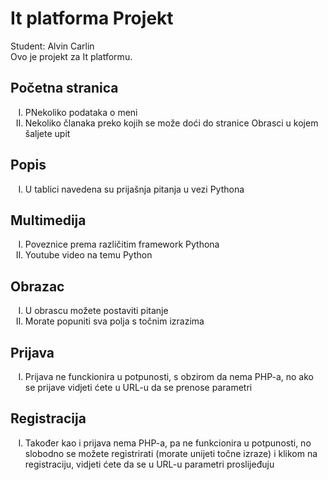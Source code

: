 # It platforma Projekt
Student: Alvin Carlin<br />
Ovo je projekt za It platformu.<br />


 <h2>Početna stranica</h2>       
<ol type="I"> 
    <li>PNekoliko podataka o meni</li>
      <li>Nekoliko članaka preko kojih se može doći do stranice Obrasci u kojem šaljete upit</li>
</ol>

 <h2>Popis</h2>       
<ol type="I"> 
    <li>U tablici navedena su prijašnja pitanja u vezi Pythona</li>
</ol>

 <h2>Multimedija</h2>       
<ol type="I"> 
    <li>Poveznice prema različitim framework Pythona</li>
    <li>Youtube video na temu Python</li>
</ol>

 <h2>Obrazac</h2>       
<ol type="I"> 
    <li>U obrascu možete postaviti pitanje</li>
    <li>Morate popuniti sva polja s točnim izrazima</li>
</ol>

 <h2>Prijava</h2>       
<ol type="I"> 
    <li>Prijava ne funckionira u potpunosti, s obzirom da nema PHP-a, 
        no ako se prijave vidjeti ćete u URL-u da se prenose parametri</li>
</ol>

 <h2>Registracija</h2>       
<ol type="I"> 
    <li>Također kao i prijava nema PHP-a, pa ne funkcionira u potpunosti,
        no slobodno se možete registrirati (morate unijeti točne izraze) i klikom na registraciju, vidjeti ćete da se u URL-u parametri proslijeđuju</li>
</ol>
